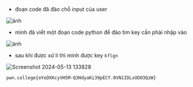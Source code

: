 * đoạn code đã đảo chỗ input của user

![ảnh](https://github.com/LDV-SpaceK/pwn.collage/assets/151914246/e1bf6020-8004-4749-8dca-d86f20b0f4f4)

* mình đã viết một đoạn code python để đảo tìm key cần phải nhập vào

![ảnh](https://github.com/LDV-SpaceK/pwn.collage/assets/151914246/8e39e4bc-5735-4e15-8103-9ef2e1bbe281)

* sau khi được xử lí thì mình được key `kflgn`

![Screenshot 2024-05-13 133828](https://github.com/LDV-SpaceK/pwn.collage/assets/151914246/e9aac00f-bc1f-4469-a966-940d5cba8819)

`pwn.college{oYoDXKcyVH5M-Q3HdyaKi39pECY.0VN1IDLxUDO3QzW}`
